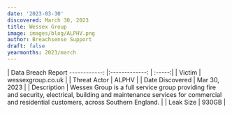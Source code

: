 ```yaml
---
date: '2023-03-30'
discovered: March 30, 2023
title: Wessex Group
image: images/blog/ALPHV.png
author: Breachsense Support
draft: false
yearmonths: 2023/march
---
```



| Data Breach Report
------------:     |:-------------:    | :-----:|
| Victim      | wessexgroup.co.uk      | 
| Threat Actor      | ALPHV      | 
| Date Discovered      | Mar 30, 2023      | 
| Description      | Wessex Group is a full service group providing fire and security, electrical, building and maintenance services for commercial and residential customers, across Southern England.      | 
| Leak Size      | 930GB      | 

